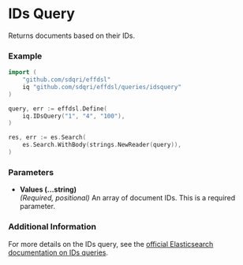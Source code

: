 # IDs Query

Returns documents based on their IDs.

### Example

```go
import (
	"github.com/sdqri/effdsl"
	iq "github.com/sdqri/effdsl/queries/idsquery"
)

query, err := effdsl.Define(
    iq.IDsQuery("1", "4", "100"),
)

res, err := es.Search(
    es.Search.WithBody(strings.NewReader(query)),
)
```

### Parameters

*   **Values (...string)**  
    _(Required, positional)_ An array of document IDs. This is a required parameter.

### Additional Information

For more details on the IDs query, see the [official Elasticsearch documentation on IDs queries](https://www.elastic.co/guide/en/elasticsearch/reference/current/query-dsl-ids-query.html).

